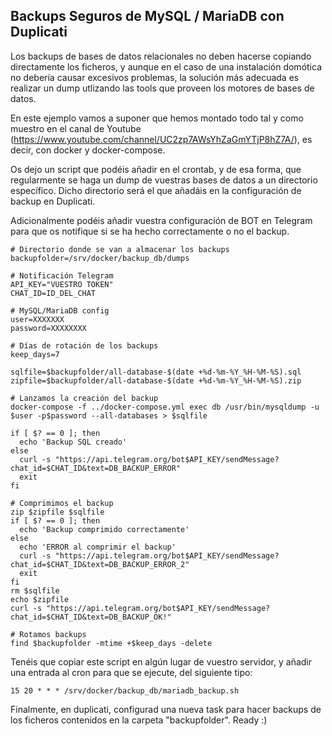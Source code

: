 ## Backups Seguros de MySQL / MariaDB con Duplicati

Los backups de bases de datos relacionales no deben hacerse copiando directamente los ficheros, y aunque en el caso de una instalación domótica no debería causar excesivos problemas, la solución más adecuada es realizar un dump utlizando las tools que proveen los motores de bases de datos.

En este ejemplo vamos a suponer que hemos montado todo tal y como muestro en el canal de Youtube (https://www.youtube.com/channel/UC2zp7AWsYhZaGmYTjP8hZ7A/), es decir, con docker y docker-compose.

Os dejo un script que podéis añadir en el crontab, y de esa forma, que regularmente se haga un dump de vuestras bases de datos a un directorio específico. Dicho directorio será el que añadáis en la configuración de backup en Duplicati.

Adicionalmente podéis añadir vuestra configuración de BOT en Telegram para que os notifique si se ha hecho correctamente o no el backup.

```
# Directorio donde se van a almacenar los backups
backupfolder=/srv/docker/backup_db/dumps

# Notificación Telegram 
API_KEY="VUESTRO TOKEN"
CHAT_ID=ID_DEL_CHAT

# MySQL/MariaDB config
user=XXXXXXX
password=XXXXXXXX

# Días de rotación de los backups
keep_days=7

sqlfile=$backupfolder/all-database-$(date +%d-%m-%Y_%H-%M-%S).sql
zipfile=$backupfolder/all-database-$(date +%d-%m-%Y_%H-%M-%S).zip 

# Lanzamos la creación del backup
docker-compose -f ../docker-compose.yml exec db /usr/bin/mysqldump -u $user -p$password --all-databases > $sqlfile 

if [ $? == 0 ]; then
  echo 'Backup SQL creado' 
else
  curl -s "https://api.telegram.org/bot$API_KEY/sendMessage?chat_id=$CHAT_ID&text=DB_BACKUP_ERROR" 
  exit 
fi 

# Comprimimos el backup
zip $zipfile $sqlfile 
if [ $? == 0 ]; then
  echo 'Backup comprimido correctamente' 
else
  echo 'ERROR al comprimir el backup'
  curl -s "https://api.telegram.org/bot$API_KEY/sendMessage?chat_id=$CHAT_ID&text=DB_BACKUP_ERROR_2"
  exit 
fi 
rm $sqlfile 
echo $zipfile
curl -s "https://api.telegram.org/bot$API_KEY/sendMessage?chat_id=$CHAT_ID&text=DB_BACKUP_OK!"

# Rotamos backups 
find $backupfolder -mtime +$keep_days -delete
```

Tenéis que copiar este script en algún lugar de vuestro servidor, y añadir una entrada al cron para que se ejecute, del siguiente tipo:

```
15 20 * * * /srv/docker/backup_db/mariadb_backup.sh
```

Finalmente, en duplicati, configurad una nueva task para hacer backups de los ficheros contenidos en la carpeta "backupfolder". Ready :)
